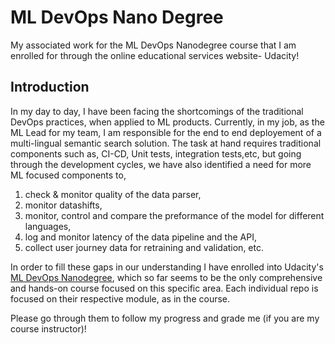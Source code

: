# ML DevOps Nano Degree
My associated work for the ML DevOps Nanodegree course that I am enrolled for through the online educational services website- Udacity!

## Introduction
In my day to day, I have been facing the shortcomings of the traditional DevOps practices, when applied to ML products. Currently, in my job, as the ML Lead for my team, I am responsible for the end to end deployement of a multi-lingual semantic search solution. The task at hand requires traditional components such as, CI-CD, Unit tests, integration tests,etc, but going through the development cycles, we have also identified a need for more ML focused components to,

1. check & monitor quality of the data parser,
2. monitor datashifts,
3. monitor, control and compare the preformance of the model for different languages,
4. log and monitor latency of the data pipeline and the API,
5. collect user journey data for retraining and validation, etc.

In order to fill these gaps in our understanding I have enrolled into Udacity's [ML DevOps Nanodegree](https://www.udacity.com/course/machine-learning-dev-ops-engineer-nanodegree--nd0821), which so far seems to be the only comprehensive and hands-on course focused on this specific area. Each individual repo is focused on their respective module, as in the course.

Please go through them to follow my progress and grade me (if you are my course instructor)!

